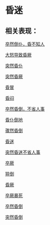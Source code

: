 # 昏迷## 相关表现：[卒然倒仆，昏不知人](https://www.gmzyjc.com/search/result?wd=卒然倒仆，昏不知人)[大怒导致昏厥	](https://www.gmzyjc.com/search/result?wd=大怒导致昏厥	)[突然昏仆](https://www.gmzyjc.com/search/result?wd=突然昏仆)[突然昏厥](https://www.gmzyjc.com/search/result?wd=突然昏厥)[昏冒](https://www.gmzyjc.com/search/result?wd=昏冒)[昏闷](https://www.gmzyjc.com/search/result?wd=昏闷)[卒然昏倒，不省人事](https://www.gmzyjc.com/search/result?wd=卒然昏倒，不省人事)[昏仆倒地](https://www.gmzyjc.com/search/result?wd=昏仆倒地)[骤然昏倒](https://www.gmzyjc.com/search/result?wd=骤然昏倒)[昏迷](https://www.gmzyjc.com/search/result?wd=昏迷)[突然昏迷不省人事](https://www.gmzyjc.com/search/result?wd=突然昏迷不省人事)[卒厥](https://www.gmzyjc.com/search/result?wd=卒厥)[猝倒](https://www.gmzyjc.com/search/result?wd=猝倒)[昏厥](https://www.gmzyjc.com/search/result?wd=昏厥)[卒厥暴死](https://www.gmzyjc.com/search/result?wd=卒厥暴死)[卒然昏倒](https://www.gmzyjc.com/search/result?wd=卒然昏倒)[突然昏倒](https://www.gmzyjc.com/search/result?wd=突然昏倒)